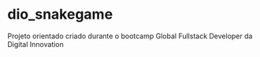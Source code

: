 # dio_snakegame
Projeto orientado criado durante o bootcamp Global Fullstack Developer da Digital Innovation
